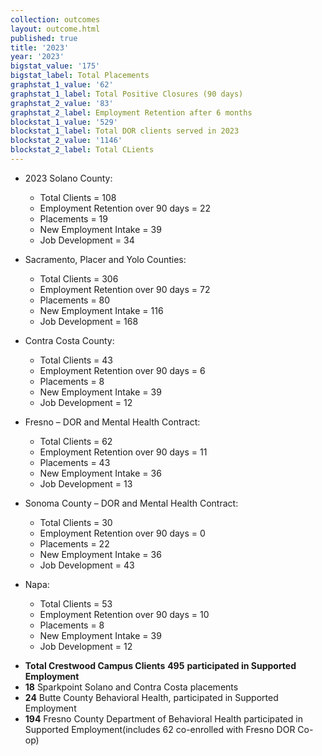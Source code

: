 ```yaml
---
collection: outcomes
layout: outcome.html
published: true
title: '2023'
year: '2023'
bigstat_value: '175'
bigstat_label: Total Placements
graphstat_1_value: '62'
graphstat_1_label: Total Positive Closures (90 days)
graphstat_2_value: '83'
graphstat_2_label: Employment Retention after 6 months
blockstat_1_value: '529'
blockstat_1_label: Total DOR clients served in 2023
blockstat_2_value: '1146'
blockstat_2_label: Total CLients
---
```

* 2023 Solano County:
  - Total Clients = 108
  - Employment Retention over 90 days = 22
  - Placements = 19
  - New Employment Intake = 39
  - Job Development = 34

* Sacramento, Placer and Yolo Counties:
  - Total Clients = 306
  - Employment Retention over 90 days = 72 
  - Placements = 80
  - New Employment Intake = 116
  - Job Development = 168

* Contra Costa County:
  - Total Clients = 43
  - Employment Retention over 90 days = 6 
  - Placements = 8
  - New Employment Intake = 39
  - Job Development = 12
  
* Fresno – DOR and Mental Health Contract:
  - Total Clients = 62
  - Employment Retention over 90 days = 11 
  - Placements = 43
  - New Employment Intake = 36
  - Job Development = 13

* Sonoma County – DOR and Mental Health Contract:
  - Total Clients = 30
  - Employment Retention over 90 days = 0 
  - Placements = 22
  - New Employment Intake = 36
  - Job Development = 43

* Napa:
  - Total Clients = 53
  - Employment Retention over 90 days = 10 
  - Placements = 8
  - New Employment Intake = 39
  - Job Development = 12


- **Total Crestwood Campus Clients** **495** **participated in Supported Employment**
- **18** Sparkpoint Solano and Contra Costa placements
- **24** Butte County Behavioral Health, participated in Supported Employment
- **194** Fresno County Department of Behavioral Health participated in Supported Employment(includes 62 co-enrolled with Fresno DOR Co-op)

